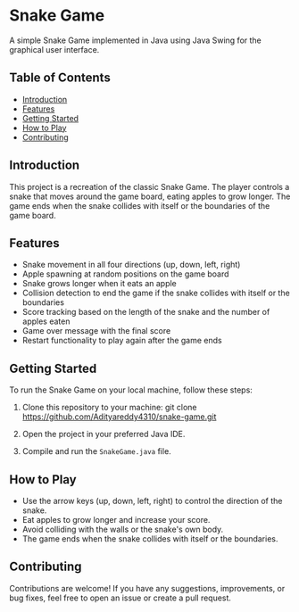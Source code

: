 # Snake Game

A simple Snake Game implemented in Java using Java Swing for the graphical user interface.

## Table of Contents

- [Introduction](#introduction)
- [Features](#features)
- [Getting Started](#getting-started)
- [How to Play](#how-to-play)
- [Contributing](#contributing)

## Introduction

This project is a recreation of the classic Snake Game. The player controls a snake that moves around the game board, eating apples to grow longer. The game ends when the snake collides with itself or the boundaries of the game board.

## Features

- Snake movement in all four directions (up, down, left, right)
- Apple spawning at random positions on the game board
- Snake grows longer when it eats an apple
- Collision detection to end the game if the snake collides with itself or the boundaries
- Score tracking based on the length of the snake and the number of apples eaten
- Game over message with the final score
- Restart functionality to play again after the game ends

## Getting Started

To run the Snake Game on your local machine, follow these steps:

1. Clone this repository to your machine:
   git clone https://github.com/Adityareddy4310/snake-game.git

2. Open the project in your preferred Java IDE.

3. Compile and run the `SnakeGame.java` file.

## How to Play

- Use the arrow keys (up, down, left, right) to control the direction of the snake.
- Eat apples to grow longer and increase your score.
- Avoid colliding with the walls or the snake's own body.
- The game ends when the snake collides with itself or the boundaries.

## Contributing

Contributions are welcome! If you have any suggestions, improvements, or bug fixes, feel free to open an issue or create a pull request.



